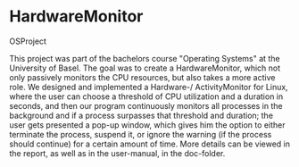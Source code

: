 # HardwareMonitor
OSProject

This project was part of the bachelors course "Operating Systems" at the University of Basel.
The goal was to create a HardwareMonitor, which not only passively monitors the CPU resources, but also takes a more active role.
We designed and implemented a Hardware-/ ActivityMonitor for Linux, where the user can choose a threshold of CPU utilization and a duration in seconds, and then our program continuously monitors all processes in the background and if a process surpasses that threshold and duration; the user gets presented a pop-up window, which gives him the option to either terminate the process, suspend it, or ignore the warning (if the process should continue) for a certain amount of time.
More details can be viewed in the report, as well as in the user-manual, in the doc-folder.
